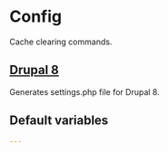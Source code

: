 # Config
Cache clearing commands.
<!--TOC-->
## [Drupal 8](config_generate-drupal8/README.md)
Generates settings.php file for Drupal 8.
<!--ENDTOC-->

<!--ROLEVARS-->
## Default variables
```yaml
---


```

<!--ENDROLEVARS-->
